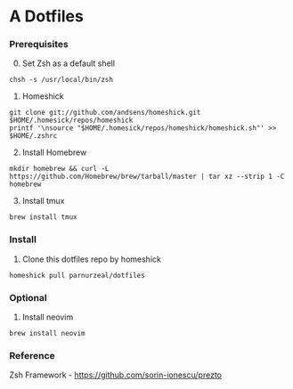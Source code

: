 # A Dotfiles

### Prerequisites
0. Set Zsh as a default shell
```
chsh -s /usr/local/bin/zsh
```
1. Homeshick
```
git clone git://github.com/andsens/homeshick.git $HOME/.homesick/repos/homeshick
printf '\nsource "$HOME/.homesick/repos/homeshick/homeshick.sh"' >> $HOME/.zshrc
```
2. Install Homebrew
```
mkdir homebrew && curl -L https://github.com/Homebrew/brew/tarball/master | tar xz --strip 1 -C homebrew
```
3. Install tmux
```
brew install tmux
```

### Install
1. Clone this dotfiles repo by homeshick
```
homeshick pull parnurzeal/dotfiles
```

### Optional
1. Install neovim
```
brew install neovim
```


### Reference
Zsh Framework - https://github.com/sorin-ionescu/prezto
